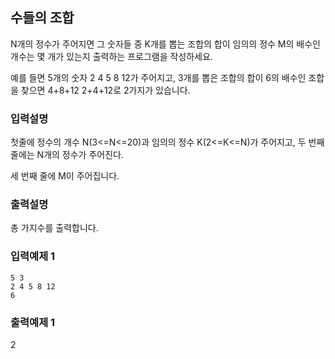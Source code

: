 ## 수들의 조합

N개의 정수가 주어지면 그 숫자들 중 K개를 뽑는 조합의 합이 임의의 정수 M의 배수인 개수는 몇 개가 있는지 출력하는 프로그램을 작성하세요.

예를 들면 5개의 숫자 2 4 5 8 12가 주어지고,
3개를 뽑은 조합의 합이 6의 배수인 조합을 찾으면 4+8+12 2+4+12로 2가지가 있습니다.

### 입력설명

첫줄에 정수의 개수 N(3<=N<=20)과 임의의 정수 K(2<=K<=N)가 주어지고, 두 번째 줄에는 N개의 정수가 주어진다.

세 번째 줄에 M이 주어집니다.

### 출력설명

총 가지수를 출력합니다.

### 입력예제 1

```
5 3
2 4 5 8 12
6
```

### 출력예제 1

2
